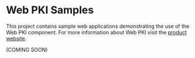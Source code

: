 Web PKI Samples
===============

This project contains sample web applications demonstrating the use of the Web PKI component. For more information about
Web PKI visit the [product website](http://www.webpkiplugin.com/).

(COMING SOON)
